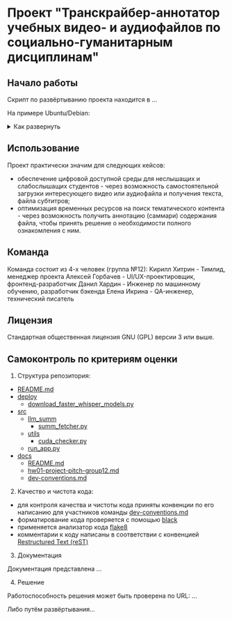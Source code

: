 # Проект "Транскрайбер-аннотатор учебных видео- и аудиофайлов по социально-гуманитарным дисциплинам"

## Начало работы
Скрипт по развёртыванию проекта находится в ...

На примере Ubuntu/Debian:
<details>
  <summary>Как развернуть</summary>
    
    sudo apt update && sudo apt upgrade -y

    sudo apt install python3 python3-virtualenv python3-pip git

    mkdir $HOME/fin-proj && cd $HOME/fin-proj

    git clone https://github.com/mlteamurfu2325/practicum-s1.git .

    python3 -m virtualenv .venv

    source .venv/bin/activate

    pip install faster-whisper streamlit pytube transformers[torch]

    mkdir models/ && mkdir models/faster-whisper/

    python3 deploy/download_faster_whisper_models.py

    cd src/

    streamlit run run_app.py

</details>

## Использование
Проект практически значим для следующих кейсов:
- обеспечение цифровой доступной среды для неслышащих и слабослышащих студентов - через возможность самостоятельной загрузки интересующего видео или аудиофайла и получения текста, файла субтитров;
- оптимизация временных ресурсов на поиск тематического контента - через возможность получить аннотацию (саммари) содержания файла, чтобы принять решение о необходимости полного ознакомления с ним.

## Команда
Команда состоит из 4-х человек (группа №12):
Кирилл Хитрин - Тимлид, менеджер проекта
Алексей Горбачев - UI/UX-проектировщик, фронтенд-разработчик
Данил Хардин - Инженер по машинному обучению, разработчик бэкенда
Елена Икрина - QA-инженер, технический писатель

## Лицензия
Стандартная общественная лицензия GNU (GPL) версии 3 или выше.

## Самоконтроль по критериям оценки
1. Структура репозитория:
 * [README.md](./README.md)
 * [deploy](./deploy)
   * [download_faster_whisper_models.py](./deploy/download_faster_whisper_models.py)
 * [src](./src)
   * [llm_summ](./src/llm_summ)
     * [summ_fetcher.py](./src/llm_summ/summ_fetcher.py)
   * [utils](./src/utils)
     * [cuda_checker.py](./src/utils/cuda_checker.py)
   * [run_app.py](./src/run_app.py)
 * [docs](./docs)
     * [README.md](./docs/README.md)
     * [hw01-project-pitch-group12.md](./docs/hw01-project-pitch-group12.md)
     * [dev-conventions.md](./docs/dev-conventions.md)

2. Качество и чистота кода:
- для контроля качества и чистоты кода приняты конвенции по его написанию для участников команды [dev-conventions.md](./docs/dev-conventions.md)
- форматирование кода проверяется с помощью [black](https://github.com/psf/black)
- применяется анализатор кода [flake8](https://flake8.pycqa.org/en/latest/)
- комментарии к коду написаны в соответствии с конвенцией [Restructured Text (reST)](https://sphinx-rtd-tutorial.readthedocs.io/en/latest/docstrings.html)

3. Документация
   
Документация представлена ...

4. Решение
   
Работоспособность решения может быть проверена по URL: ...

Либо путём развёртывания...
